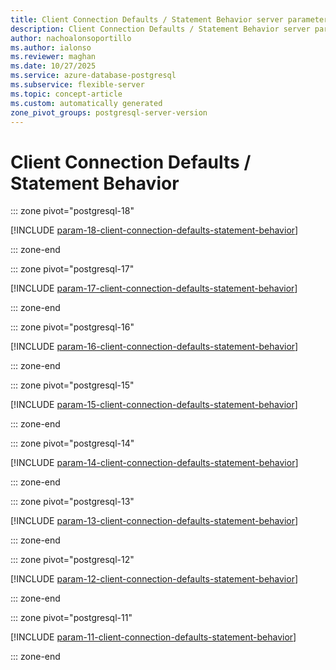 ```yaml
---
title: Client Connection Defaults / Statement Behavior server parameters
description: Client Connection Defaults / Statement Behavior server parameters for Azure Database for PostgreSQL flexible server.
author: nachoalonsoportillo
ms.author: ialonso
ms.reviewer: maghan
ms.date: 10/27/2025
ms.service: azure-database-postgresql
ms.subservice: flexible-server
ms.topic: concept-article
ms.custom: automatically generated
zone_pivot_groups: postgresql-server-version
---
```

# Client Connection Defaults / Statement Behavior


::: zone pivot="postgresql-18"

[!INCLUDE [param-18-client-connection-defaults-statement-behavior](./includes/param-18-client-connection-defaults-statement-behavior.md)]

::: zone-end


::: zone pivot="postgresql-17"

[!INCLUDE [param-17-client-connection-defaults-statement-behavior](./includes/param-17-client-connection-defaults-statement-behavior.md)]

::: zone-end


::: zone pivot="postgresql-16"

[!INCLUDE [param-16-client-connection-defaults-statement-behavior](./includes/param-16-client-connection-defaults-statement-behavior.md)]

::: zone-end


::: zone pivot="postgresql-15"

[!INCLUDE [param-15-client-connection-defaults-statement-behavior](./includes/param-15-client-connection-defaults-statement-behavior.md)]

::: zone-end


::: zone pivot="postgresql-14"

[!INCLUDE [param-14-client-connection-defaults-statement-behavior](./includes/param-14-client-connection-defaults-statement-behavior.md)]

::: zone-end


::: zone pivot="postgresql-13"

[!INCLUDE [param-13-client-connection-defaults-statement-behavior](./includes/param-13-client-connection-defaults-statement-behavior.md)]

::: zone-end


::: zone pivot="postgresql-12"

[!INCLUDE [param-12-client-connection-defaults-statement-behavior](./includes/param-12-client-connection-defaults-statement-behavior.md)]

::: zone-end


::: zone pivot="postgresql-11"

[!INCLUDE [param-11-client-connection-defaults-statement-behavior](./includes/param-11-client-connection-defaults-statement-behavior.md)]

::: zone-end



